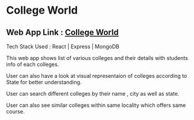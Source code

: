 <h1>College World</h1>

<h2>Web App Link : <a href="https://college-world.netlify.app/" >College World</a> </h2>

<p>Tech Stack Used : React | Express | MongoDB</p>
<p>This web app shows list of various colleges and their details with students info of each colleges.</p>
<p>User can also have a look at visual representaion of colleges according to State for better understanding.</p>
<p>User can search different colleges by their name , city as well as state.</p>
<p>User can also see similar colleges within same locality which offers same course.<p>